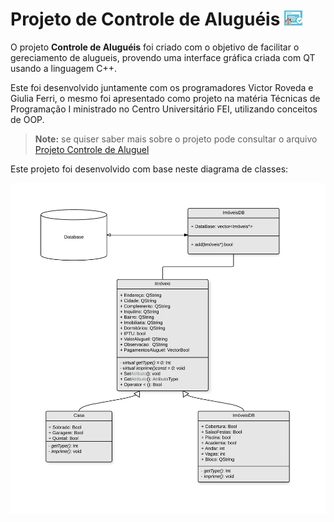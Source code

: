 Projeto de Controle de Aluguéis ![](https://github.com/pamepeixinho/Controle_Alugueis/blob/master/window.png)
=========


O projeto **Controle de Aluguéis** foi criado com o objetivo de facilitar o gereciamento de alugueis, provendo uma interface gráfica criada com QT usando a linguagem C++. 

Este foi desenvolvido juntamente com os programadores Victor Roveda e Giulia Ferri, o mesmo foi apresentado como projeto na matéria Técnicas de Programação I ministrado no Centro Universitário FEI, utilizando conceitos de OOP.

>**Note:** se quiser saber mais sobre o projeto pode consultar o arquivo [Projeto Controle de Aluguel](ProjetoControleAluguel.pdf)

Este projeto foi desenvolvido com base neste diagrama de classes:

![Diagrama de Classes do Projeto](https://github.com/pamepeixinho/Controle_Alugueis/blob/master/controle%20de%20alugueis%20-%20PROJECT%20-%20ControleDeAlgueis.png)
